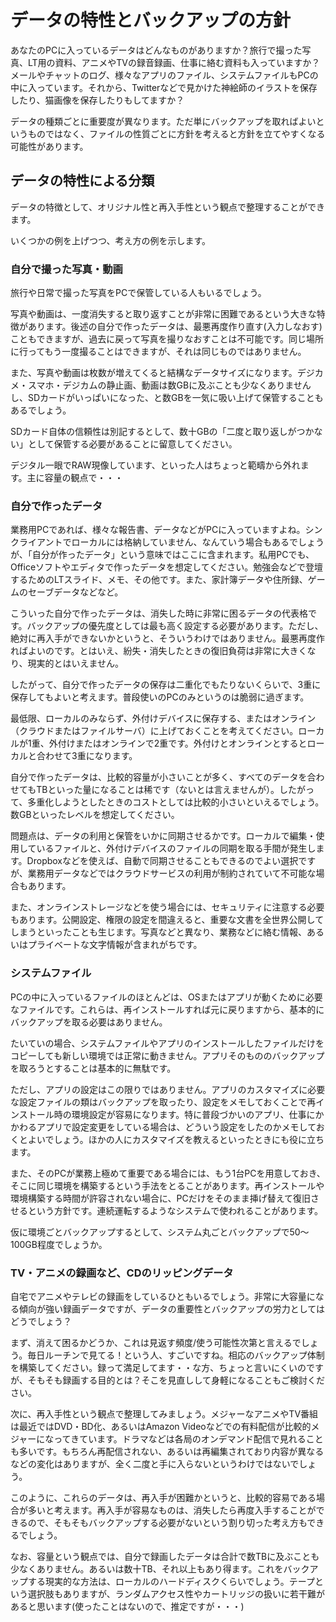 # データの特性とバックアップの方針

あなたのPCに入っているデータはどんなものがありますか？旅行で撮った写真、LT用の資料、アニメやTVの録音録画、仕事に絡む資料も入っていますか？メールやチャットのログ、様々なアプリのファイル、システムファイルもPCの中に入っています。それから、Twitterなどで見かけた神絵師のイラストを保存したり、猫画像を保存したりもしてますか？

データの種類ごとに重要度が異なります。ただ単にバックアップを取ればよいというものではなく、ファイルの性質ごとに方針を考えると方針を立てやすくなる可能性があります。


## データの特性による分類

データの特徴として、オリジナル性と再入手性という観点で整理することができます。

いくつかの例を上げつつ、考え方の例を示します。

### 自分で撮った写真・動画
旅行や日常で撮った写真をPCで保管している人もいるでしょう。

写真や動画は、一度消失すると取り返すことが非常に困難であるという大きな特徴があります。後述の自分で作ったデータは、最悪再度作り直す(入力しなおす)こともできますが、過去に戻って写真を撮りなおすことは不可能です。同じ場所に行ってもう一度撮ることはできますが、それは同じものではありません。

また、写真や動画は枚数が増えてくると結構なデータサイズになります。デジカメ・スマホ・デジカムの静止画、動画は数GBに及ぶことも少なくありませんし、SDカードがいっぱいになった、と数GBを一気に吸い上げて保管することもあるでしょう。

SDカード自体の信頼性は別記するとして、数十GBの「二度と取り返しがつかない」として保管する必要があることに留意してください。

デジタル一眼でRAW現像しています、といった人はちょっと範疇から外れます。主に容量の観点で・・・

### 自分で作ったデータ
業務用PCであれば、様々な報告書、データなどがPCに入っていますよね。シンクライアントでローカルには格納していません、なんていう場合もあるでしょうが、「自分が作ったデータ」という意味ではここに含まれます。私用PCでも、Officeソフトやエディタで作ったデータを想定してください。勉強会などで登壇するためのLTスライド、メモ、その他です。また、家計簿データや住所録、ゲームのセーブデータなどなど。

こういった自分で作ったデータは、消失した時に非常に困るデータの代表格です。バックアップの優先度としては最も高く設定する必要があります。ただし、絶対に再入手ができないかというと、そういうわけではありません。最悪再度作ればよいのです。とはいえ、紛失・消失したときの復旧負荷は非常に大きくなり、現実的とはいえません。

したがって、自分で作ったデータの保存は二重化でもたりないくらいで、3重に保存してもよいと考えます。普段使いのPCのみというのは脆弱に過ぎます。

最低限、ローカルのみならず、外付けデバイスに保存する、またはオンライン（クラウドまたはファイルサーバ）に上げておくことを考えてください。ローカルが1重、外付けまたはオンラインで2重です。外付けとオンラインとするとローカルと合わせて3重になります。

自分で作ったデータは、比較的容量が小さいことが多く、すべてのデータを合わせてもTBといった量になることは稀です（ないとは言えませんが）。したがって、多重化しようとしたときのコストとしては比較的小さいといえるでしょう。数GBといったレベルを想定してください。

問題点は、データの利用と保管をいかに同期させるかです。ローカルで編集・使用しているファイルと、外付けデバイスのファイルの同期を取る手間が発生します。Dropboxなどを使えば、自動で同期させることもできるのでよい選択ですが、業務用データなどではクラウドサービスの利用が制約されていて不可能な場合もあります。

また、オンラインストレージなどを使う場合には、セキュリティに注意する必要もあります。公開設定、権限の設定を間違えると、重要な文書を全世界公開してしまうといったことも生じます。写真などと異なり、業務などに絡む情報、あるいはプライベートな文字情報が含まれがちです。

### システムファイル
PCの中に入っているファイルのほとんどは、OSまたはアプリが動くために必要なファイルです。これらは、再インストールすれば元に戻りますから、基本的にバックアップを取る必要はありません。

たいていの場合、システムファイルやアプリのインストールしたファイルだけをコピーしても新しい環境では正常に動きません。アプリそのもののバックアップを取ろうとすることは基本的に無駄です。

ただし、アプリの設定はこの限りではありません。アプリのカスタマイズに必要な設定ファイルの類はバックアップを取ったり、設定をメモしておくことで再インストール時の環境設定が容易になります。特に普段づかいのアプリ、仕事にかかわるアプリで設定変更をしている場合は、どういう設定をしたのかメモしておくとよいでしょう。ほかの人にカスタマイズを教えるといったときにも役に立ちます。

また、そのPCが業務上極めて重要である場合には、もう1台PCを用意しておき、そこに同じ環境を構築するという手法をとることがあります。再インストールや環境構築する時間が許容されない場合に、PCだけをそのまま挿げ替えて復旧させるという方針です。連続運転するようなシステムで使われることがあります。

仮に環境ごとバックアップするとして、システム丸ごとバックアップで50～100GB程度でしょうか。

### TV・アニメの録画など、CDのリッピングデータ
自宅でアニメやテレビの録画をしているひともいるでしょう。非常に大容量になる傾向が強い録画データですが、データの重要性とバックアップの労力としてはどうでしょう？

まず、消えて困るかどうか、これは見返す頻度/使う可能性次第と言えるでしょう。毎日ルーチンで見てる！という人、すごいですね。相応のバックアップ体制を構築してください。録って満足してます・・な方、ちょっと言いにくいのですが、そもそも録画する目的とは？そこを見直しして身軽になることもご検討ください。

次に、再入手性という観点で整理してみましょう。メジャーなアニメやTV番組は最近ではDVD・BD化、あるいはAmazon Videoなどでの有料配信が比較的メジャーになってきています。ドラマなどは各局のオンデマンド配信で見れることも多いです。もちろん再配信されない、あるいは再編集されており内容が異なるなどの変化はありますが、全く二度と手に入らないというわけではないでしょう。

このように、これらのデータは、再入手が困難かというと、比較的容易である場合が多いと考えます。再入手が容易なものは、消失したら再度入手することができるので、そもそもバックアップする必要がないという割り切った考え方もできるでしょう。

なお、容量という観点では、自分で録画したデータは合計で数TBに及ぶことも少なくありません。あるいは数十TB、それ以上もあり得ます。これをバックアップする現実的な方法は、ローカルのハードディスクくらいでしょう。テープという選択肢もありますが、ランダムアクセス性やカートリッジの扱いに若干難があると思います(使ったことはないので、推定ですが・・・)